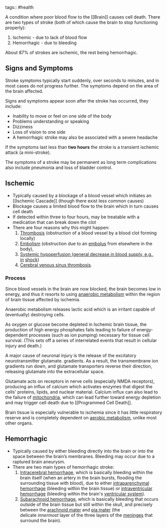 tags:: #health


A condition where poor blood flow to the [[Brain]] causes cell death. There are two types of stroke (both of which cause the brain to stop functioning properly):
1. Ischemic - due to lack of blood flow
2. Hemorrhagic - due to bleeding

About 87% of strokes are ischemic, the rest being hemorrhagic.

## Signs and Symptoms
Stroke symptoms typically start suddenly, over seconds to minutes, and in most cases do not progress further. The symptoms depend on the area of the brain affected.

Signs and symptoms appear soon after the stroke has occurred, they include:
- Inability to move or feel on one side of the body
- Problems understanding or speaking
- Dizziness
- Loss of vision to one side
- A hemorrhagic stroke may also be associated with a severe headache

If the symptoms last less than **two hours** the stroke is a transient ischemic attack (a mini-stroke).

The symptoms of a stroke may be permanent as long term complications also include pneumonia and loss of bladder control.

## Ischemic
* Typically caused by a blockage of a blood vessel which initiates an [[Ischemic Cascade]] (though there exist less common causes)
* Blockage causes a limited blood flow to the brain which in turn causes cell death
* If detected within three to four hours, may be treatable with a medication that can break down the clot
* There are four reasons why this might happen:
	1.  [Thrombosis](https://en.wikipedia.org/api/rest_v1/page/mobile-html/Thrombosis "Thrombosis") (obstruction of a blood vessel by a blood clot forming locally)
	2.  [Embolism](https://en.wikipedia.org/api/rest_v1/page/mobile-html/Embolism "Embolism") (obstruction due to an [embolus](https://en.wikipedia.org/api/rest_v1/page/mobile-html/Embolus "Embolus") from elsewhere in the body),
	3.  [Systemic hypoperfusion (general decrease in blood supply, e.g., in](https://en.wikipedia.org/api/rest_v1/page/mobile-html/Stroke#cite_note-Donnan2008-2) [shock](https://en.wikipedia.org/api/rest_v1/page/mobile-html/Shock_(circulatory) "Shock (circulatory)"))
	4.  [Cerebral venous sinus thrombosis](https://en.wikipedia.org/api/rest_v1/page/mobile-html/Cerebral_venous_sinus_thrombosis "Cerebral venous sinus thrombosis").

### Process
Since blood vessels in the brain are now blocked, the brain becomes low in energy, and thus it resorts to using [anaerobic metabolism](https://en.wikipedia.org/api/rest_v1/page/mobile-html/Anaerobic_metabolism "Anaerobic metabolism") within the region of brain tissue affected by ischemia. 

Anaerobic metabolism releases lactic acid which is an irritant capable of (eventually) destroying cells.

As oxygen or glucose become depleted in Ischemic brain tissue, the production of high energy phosphates fails leading to failure of energy-dependent processes (such as ion pumping) necessary for tissue cell survival. (This sets off a series of interrelated events that result in cellular injury and death.) 

A major cause of neuronal injury is the release of the excitatory neurotransmitter glutamate. gradients. As a result, the transmembrane ion gradients run down, and glutamate transporters reverse their direction, releasing glutamate into the extracellular space.

Glutamate acts on receptors in nerve cells (especially NMDA receptors), producing an influx of calcium which activates enzymes that digest the cells' proteins, lipids, and nuclear material. Calcium influx can also lead to the failure of [mitochondria](https://en.wikipedia.org/api/rest_v1/page/mobile-html/Mitochondria "Mitochondria"), which can lead further toward energy depletion and may trigger cell death due to [[Programmed Cell Death]].

Brain tissue is especially vulnerable to ischemia since it has little respiratory reserve and is completely dependent on [aerobic metabolism](https://en.wikipedia.org/api/rest_v1/page/mobile-html/Aerobic_metabolism "Aerobic metabolism"), unlike most other organs.

## Hemorrhagic
* Typically caused by either bleeding directly into the brain or into the space between the brain’s membranes. Bleeding may occur due to a raptured brain aneurysm.
* There are two main types of hemorrhagic stroke:
	1. [Intracerebral hemorrhage](https://en.wikipedia.org/api/rest_v1/page/mobile-html/Intracerebral_hemorrhage "Intracerebral hemorrhage"), which is basically bleeding within the brain itself (when an artery in the brain bursts, flooding the surrounding tissue with blood), due to either [intraparenchymal hemorrhage](https://en.wikipedia.org/api/rest_v1/page/mobile-html/Intraparenchymal_hemorrhage "Intraparenchymal hemorrhage") (bleeding within the brain tissue) or [intraventricular hemorrhage](https://en.wikipedia.org/api/rest_v1/page/mobile-html/Intraventricular_hemorrhage "Intraventricular hemorrhage") (bleeding within the brain's [ventricular system](https://en.wikipedia.org/api/rest_v1/page/mobile-html/Ventricular_system "Ventricular system")).
	2. [Subarachnoid hemorrhage](https://en.wikipedia.org/api/rest_v1/page/mobile-html/Subarachnoid_hemorrhage "Subarachnoid hemorrhage"), which is basically bleeding that occurs outside of the brain tissue but still within the skull, and precisely between the [arachnoid mater](https://en.wikipedia.org/api/rest_v1/page/mobile-html/Arachnoid_mater "Arachnoid mater") and [pia mater](https://en.wikipedia.org/api/rest_v1/page/mobile-html/Pia_mater "Pia mater") (the delicate _innermost_ layer of the three layers of the [meninges](https://en.wikipedia.org/api/rest_v1/page/mobile-html/Meninges "Meninges") that surround the brain).